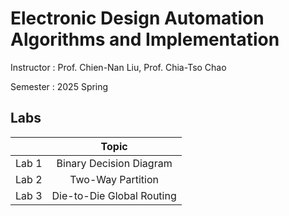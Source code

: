 # Electronic Design Automation Algorithms and Implementation

Instructor : Prof. Chien-Nan Liu, Prof. Chia-Tso Chao

Semester : 2025 Spring

## Labs

|       |    Topic     |
| :---: | :----------: |
| Lab 1 | Binary Decision Diagram |
| Lab 2 | Two-Way Partition |
| Lab 3 | Die-to-Die Global Routing |